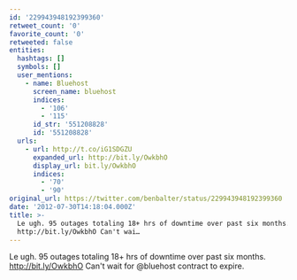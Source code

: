 ```yaml
---
id: '229943948192399360'
retweet_count: '0'
favorite_count: '0'
retweeted: false
entities:
  hashtags: []
  symbols: []
  user_mentions:
    - name: Bluehost
      screen_name: bluehost
      indices:
        - '106'
        - '115'
      id_str: '551208828'
      id: '551208828'
  urls:
    - url: http://t.co/iG1SDGZU
      expanded_url: http://bit.ly/OwkbhO
      display_url: bit.ly/OwkbhO
      indices:
        - '70'
        - '90'
original_url: https://twitter.com/benbalter/status/229943948192399360
date: '2012-07-30T14:18:04.000Z'
title: >-
  Le ugh. 95 outages totaling 18+ hrs of downtime over past six months.
  http://bit.ly/OwkbhO Can't wai…
---
```


Le ugh. 95 outages totaling 18+ hrs of downtime over past six months. http://bit.ly/OwkbhO Can't wait for @bluehost contract to expire.